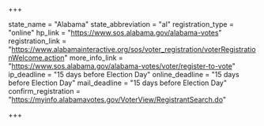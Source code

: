 +++

state_name = "Alabama"
state_abbreviation = "al"
registration_type = "online"
hp_link = "https://www.sos.alabama.gov/alabama-votes"
registration_link = "https://www.alabamainteractive.org/sos/voter_registration/voterRegistrationWelcome.action"
more_info_link = "https://www.sos.alabama.gov/alabama-votes/voter/register-to-vote"
ip_deadline = "15 days before Election Day"
online_deadline = "15 days before Election Day"
mail_deadline = "15 days before Election Day"
confirm_registration = "https://myinfo.alabamavotes.gov/VoterView/RegistrantSearch.do"

+++